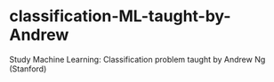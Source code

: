 # classification-ML-taught-by-Andrew
Study Machine Learning: Classification problem taught by Andrew Ng (Stanford)

